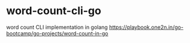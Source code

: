 # word-count-cli-go
word count CLI implementation in golang https://playbook.one2n.in/go-bootcamp/go-projects/word-count-in-go
